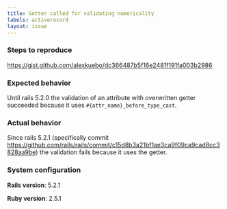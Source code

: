```yaml
---
title: Getter called for validating numericality
labels: activerecord
layout: issue
---
```


### Steps to reproduce

https://gist.github.com/alexkuebo/dc366487b5f16e2481f191fa003b2986

### Expected behavior
Until rails 5.2.0 the validation of an attribute with overwritten getter succeeded because it uses `#{attr_name}_before_type_cast`.

### Actual behavior
Since rails 5.2.1 (specifically commit https://github.com/rails/rails/commit/c15d8b3a21bf1ae3ca9f09ca9cad8cc3828aa9be) the validation fails because it uses the getter.

### System configuration
**Rails version**: 5.2.1

**Ruby version**: 2.5.1

